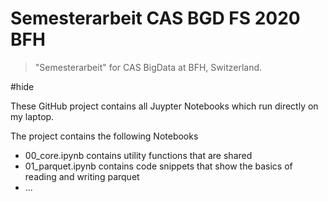 # Semesterarbeit CAS BGD FS 2020 BFH
> "Semesterarbeit" for CAS BigData at BFH, Switzerland.


#hide

These GitHub project contains all Juypter Notebooks which run directly on my laptop. 

The project contains the following Notebooks
* 00_core.ipynb contains utility functions that are shared
* 01_parquet.ipynb contains code snippets that show the basics of reading and writing parquet
* ...


